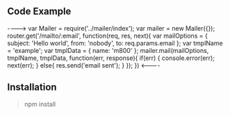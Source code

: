 ## Code Example

---->
  var Mailer = require('../mailer/index');
  var mailer = new Mailer({});
  router.get('/mailto/:email', function(req, res, next){
    var mailOptions = {
        subject: 'Hello world',
        from: 'nobody',
        to: req.params.email
    };
    var tmplName = 'example';
    var tmplData = {
        name: 'm800'
    };
    mailer.mail(mailOptions, tmplName, tmplData, function(err, response){
        if(err) {
          console.error(err);
          next(err);
        }
        else{
            res.send('email sent');
        }
    });
  })
<----

## Installation

> npm install

